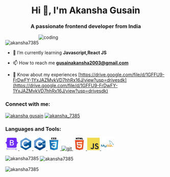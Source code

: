 
<h1 align="center">Hi 👋, I'm Akansha Gusain</h1>
<h3 align="center">A passionate frontend developer from India</h3>

<img align="right" alt="coding" width="400" src="https://gifdb.com/images/high/umiko-ahagon-desktop-programming-eg5f8g2281ekfhde.gif">

<p align="left"> <img src="https://komarev.com/ghpvc/?username=akansha7385&label=Profile%20views&color=0e75b6&style=flat" alt="akansha7385" /> </p>

- 🌱 I’m currently learning **Javascript,React JS**

- 📫 How to reach me **gusainakansha2003@gmail.com**

- 📄 Know about my experiences [https://drive.google.com/file/d/1GFFU9-FrDwFY-1YxJAZMvkVD7hhRx16J/view?usp=drivesdk](https://drive.google.com/file/d/1GFFU9-FrDwFY-1YxJAZMvkVD7hhRx16J/view?usp=drivesdk)

<h3 align="left">Connect with me:</h3>
<p align="left">
<a href="https://linkedin.com/in/akansha gusain" target="blank"><img align="center" src="https://raw.githubusercontent.com/rahuldkjain/github-profile-readme-generator/master/src/images/icons/Social/linked-in-alt.svg" alt="akansha gusain" height="30" width="40" /></a>
<a href="https://instagram.com/akansha_7385" target="blank"><img align="center" src="https://raw.githubusercontent.com/rahuldkjain/github-profile-readme-generator/master/src/images/icons/Social/instagram.svg" alt="akansha_7385" height="30" width="40" /></a>
</p>

<h3 align="left">Languages and Tools:</h3>
<p align="left"> <a href="https://getbootstrap.com" target="_blank" rel="noreferrer"> <img src="https://raw.githubusercontent.com/devicons/devicon/master/icons/bootstrap/bootstrap-plain-wordmark.svg" alt="bootstrap" width="40" height="40"/> </a> <a href="https://www.cprogramming.com/" target="_blank" rel="noreferrer"> <img src="https://raw.githubusercontent.com/devicons/devicon/master/icons/c/c-original.svg" alt="c" width="40" height="40"/> </a> <a href="https://www.w3schools.com/cpp/" target="_blank" rel="noreferrer"> <img src="https://raw.githubusercontent.com/devicons/devicon/master/icons/cplusplus/cplusplus-original.svg" alt="cplusplus" width="40" height="40"/> </a> <a href="https://www.w3schools.com/css/" target="_blank" rel="noreferrer"> <img src="https://raw.githubusercontent.com/devicons/devicon/master/icons/css3/css3-original-wordmark.svg" alt="css3" width="40" height="40"/> </a> <a href="https://git-scm.com/" target="_blank" rel="noreferrer"> <img src="https://www.vectorlogo.zone/logos/git-scm/git-scm-icon.svg" alt="git" width="40" height="40"/> </a> <a href="https://www.w3.org/html/" target="_blank" rel="noreferrer"> <img src="https://raw.githubusercontent.com/devicons/devicon/master/icons/html5/html5-original-wordmark.svg" alt="html5" width="40" height="40"/> </a> <a href="https://developer.mozilla.org/en-US/docs/Web/JavaScript" target="_blank" rel="noreferrer"> <img src="https://raw.githubusercontent.com/devicons/devicon/master/icons/javascript/javascript-original.svg" alt="javascript" width="40" height="40"/> </a> <a href="https://www.mysql.com/" target="_blank" rel="noreferrer"> <img src="https://raw.githubusercontent.com/devicons/devicon/master/icons/mysql/mysql-original-wordmark.svg" alt="mysql" width="40" height="40"/> </a> </p>

<p><img align="left" src="https://github-readme-stats.vercel.app/api/top-langs?username=akansha7385&show_icons=true&locale=en&layout=compact" alt="akansha7385" /></p>

<p>&nbsp;<img align="center" src="https://github-readme-stats.vercel.app/api?username=akansha7385&show_icons=true&locale=en" alt="akansha7385" /></p>

<p><img align="center" src="https://github-readme-streak-stats.herokuapp.com/?user=akansha7385&" alt="akansha7385" /></p>

